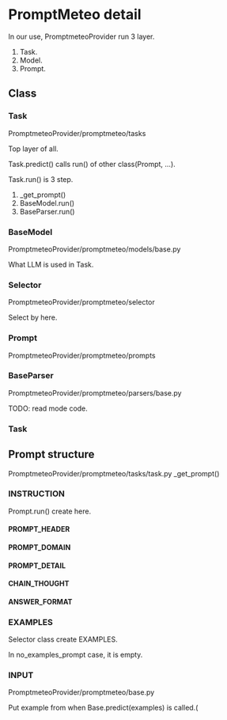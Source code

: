 # PromptMeteo detail

In our use, PromptmeteoProvider run 3 layer.

1. Task.
2. Model.
3. Prompt.


## Class

### Task

PromptmeteoProvider/promptmeteo/tasks

Top layer of all.

Task.predict() calls run() of other class(Prompt, ...).

Task.run() is 3 step.

1. _get_prompt()
2. BaseModel.run()
3. BaseParser.run()


### BaseModel

PromptmeteoProvider/promptmeteo/models/base.py

What LLM is used in Task.


### Selector

PromptmeteoProvider/promptmeteo/selector

Select by here.

### Prompt

PromptmeteoProvider/promptmeteo/prompts

### BaseParser

PromptmeteoProvider/promptmeteo/parsers/base.py

TODO: read mode code.

### Task

## Prompt structure

PromptmeteoProvider/promptmeteo/tasks/task.py
\_get_prompt()

### **INSTRUCTION**

Prompt.run() create here.

#### **PROMPT_HEADER**

#### **PROMPT_DOMAIN**

#### **PROMPT_DETAIL**

#### **CHAIN_THOUGHT**

#### **ANSWER_FORMAT**

### **EXAMPLES**

Selector class create EXAMPLES.

In no_examples_prompt case, it is empty.

### **INPUT**

PromptmeteoProvider/promptmeteo/base.py

Put example from when Base.predict(examples) is called.(
